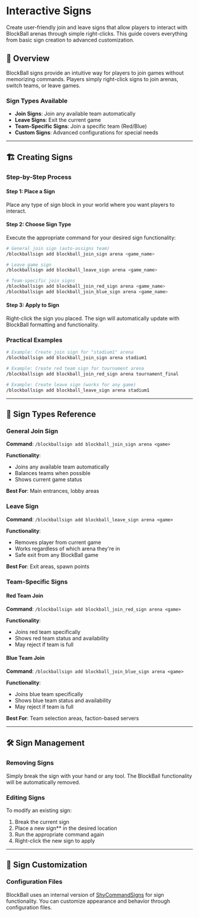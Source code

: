 # Interactive Signs

Create user-friendly join and leave signs that allow players to interact with BlockBall arenas through simple right-clicks. This guide covers everything from basic sign creation to advanced customization.

## 🎯 Overview

BlockBall signs provide an intuitive way for players to join games without memorizing commands. Players simply right-click signs to join arenas, switch teams, or leave games.

### Sign Types Available
- **Join Signs**: Join any available team automatically
- **Leave Signs**: Exit the current game  
- **Team-Specific Signs**: Join a specific team (Red/Blue)
- **Custom Signs**: Advanced configurations for special needs

---

## 🏗️ Creating Signs

### Step-by-Step Process

#### Step 1: Place a Sign
Place any type of sign block in your world where you want players to interact.

#### Step 2: Choose Sign Type
Execute the appropriate command for your desired sign functionality:

```bash
# General join sign (auto-assigns team)
/blockballsign add blockball_join_sign arena <game_name>

# Leave game sign
/blockballsign add blockball_leave_sign arena <game_name>

# Team-specific join signs
/blockballsign add blockball_join_red_sign arena <game_name>
/blockballsign add blockball_join_blue_sign arena <game_name>
```

#### Step 3: Apply to Sign
Right-click the sign you placed. The sign will automatically update with BlockBall formatting and functionality.

### Practical Examples

```bash
# Example: Create join sign for "stadium1" arena
/blockballsign add blockball_join_sign arena stadium1

# Example: Create red team sign for tournament arena
/blockballsign add blockball_join_red_sign arena tournament_final

# Example: Create leave sign (works for any game)
/blockballsign add blockball_leave_sign arena stadium1
```

---

## 🎨 Sign Types Reference

### General Join Sign
**Command**: `/blockballsign add blockball_join_sign arena <game>`

**Functionality**: 
- Joins any available team automatically
- Balances teams when possible
- Shows current game status

**Best For**: Main entrances, lobby areas

### Leave Sign  
**Command**: `/blockballsign add blockball_leave_sign arena <game>`

**Functionality**:
- Removes player from current game
- Works regardless of which arena they're in
- Safe exit from any BlockBall game

**Best For**: Exit areas, spawn points

### Team-Specific Signs

#### Red Team Join
**Command**: `/blockballsign add blockball_join_red_sign arena <game>`

**Functionality**: 
- Joins red team specifically
- Shows red team status and availability
- May reject if team is full

#### Blue Team Join
**Command**: `/blockballsign add blockball_join_blue_sign arena <game>`

**Functionality**:
- Joins blue team specifically  
- Shows blue team status and availability
- May reject if team is full

**Best For**: Team selection areas, faction-based servers

---

## 🛠️ Sign Management

### Removing Signs
Simply break the sign with your hand or any tool. The BlockBall functionality will be automatically removed.

### Editing Signs
To modify an existing sign:

1. Break the current sign
2. Place a new sign** in the desired location
3. Run the appropriate command again
4. Right-click the new sign to apply
---

## 🎨 Sign Customization

### Configuration Files

BlockBall uses an internal version of [ShyCommandSigns](https://shynixn.github.io/ShyCommandSigns/wiki/site/installation/) for sign functionality. You can customize appearance and behavior through configuration files.
